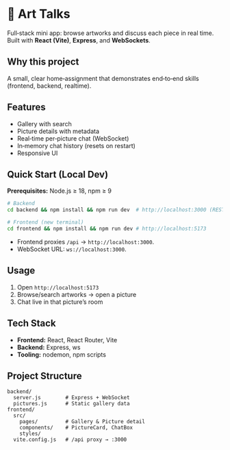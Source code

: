 # 🎨 Art Talks

Full‑stack mini app: browse artworks and discuss each piece in real time.
Built with **React (Vite)**, **Express**, and **WebSockets**.

## Why this project

A small, clear home‑assignment that demonstrates end‑to‑end skills (frontend, backend, realtime).

## Features

- Gallery with search
- Picture details with metadata
- Real‑time per‑picture chat (WebSocket)
- In‑memory chat history (resets on restart)
- Responsive UI

## Quick Start (Local Dev)

**Prerequisites:** Node.js ≥ 18, npm ≥ 9

```bash
# Backend
cd backend && npm install && npm run dev  # http://localhost:3000 (REST + WS)

# Frontend (new terminal)
cd frontend && npm install && npm run dev # http://localhost:5173
```

- Frontend proxies `/api` → `http://localhost:3000`.
- WebSocket URL: `ws://localhost:3000`.

## Usage

1. Open `http://localhost:5173`
2. Browse/search artworks → open a picture
3. Chat live in that picture’s room

## Tech Stack

- **Frontend:** React, React Router, Vite
- **Backend:** Express, ws
- **Tooling:** nodemon, npm scripts

## Project Structure

```
backend/
  server.js        # Express + WebSocket
  pictures.js      # Static gallery data
frontend/
  src/
    pages/         # Gallery & Picture detail
    components/    # PictureCard, ChatBox
    styles/
  vite.config.js   # /api proxy → :3000
```
